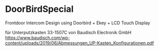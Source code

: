 # DoorBirdSpecial
Frontdoor Intercom Design using Doorbird +  Ekey + LCD Touch Display

für Unterputzkasten 33-1507C von Baudisch Electronik GmbH   
https://www.baudisch.com/wp-content/uploads/2019/06/Abmessungen_UP-Kasten_Konfigurationen.pdf
